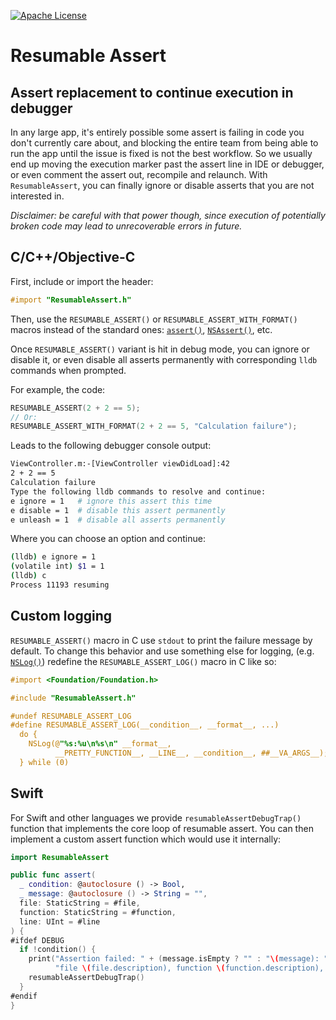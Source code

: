 [![Apache
License](https://img.shields.io/github/license/google/resumable-assert.svg)](LICENSE)

# Resumable Assert

## Assert replacement to continue execution in debugger

In any large app, it's entirely possible some assert is failing in code you
don't currently care about, and blocking the entire team from being able to run
the app until the issue is fixed is not the best workflow. So we usually end up
moving the execution marker past the assert line in IDE or debugger, or even
comment the assert out, recompile and relaunch. With `ResumableAssert`, you can
finally ignore or disable asserts that you are not interested in.

_Disclaimer: be careful with that power though, since execution of potentially
broken code may lead to unrecoverable errors in future._

## C/C++/Objective-C

First, include or import the header:

```objectivec
#import "ResumableAssert.h"
```

Then, use the `RESUMABLE_ASSERT()` or `RESUMABLE_ASSERT_WITH_FORMAT()` macros
instead of the standard ones:
[`assert()`](http://en.cppreference.com/w/c/error/assert),
[`NSAssert()`](https://developer.apple.com/documentation/foundation/nsassert),
etc.

Once `RESUMABLE_ASSERT()` variant is hit in debug mode, you can ignore or
disable it, or even disable all asserts permanently with corresponding `lldb`
commands when prompted.

For example, the code:

```c
RESUMABLE_ASSERT(2 + 2 == 5);
// Or:
RESUMABLE_ASSERT_WITH_FORMAT(2 + 2 == 5, "Calculation failure");
```

Leads to the following debugger console output:

```sh
ViewController.m:-[ViewController viewDidLoad]:42
2 + 2 == 5
Calculation failure
Type the following lldb commands to resolve and continue:
e ignore = 1   # ignore this assert this time
e disable = 1  # disable this assert permanently
e unleash = 1  # disable all asserts permanently
```

Where you can choose an option and continue:

```sh
(lldb) e ignore = 1
(volatile int) $1 = 1
(lldb) c
Process 11193 resuming
```

## Custom logging

`RESUMABLE_ASSERT()` macro in C use `stdout` to print the failure message by
default. To change this behavior and use something else for logging,
(e.g. [`NSLog()`](https://developer.apple.com/documentation/foundation/1395275-nslog))
redefine the `RESUMABLE_ASSERT_LOG()` macro in C like so:

```objectivec
#import <Foundation/Foundation.h>

#include "ResumableAssert.h"

#undef RESUMABLE_ASSERT_LOG
#define RESUMABLE_ASSERT_LOG(__condition__, __format__, ...)            \
  do {                                                                  \
    NSLog(@"%s:%u\n%s\n" __format__,                                    \
          __PRETTY_FUNCTION__, __LINE__, __condition__, ##__VA_ARGS__); \
  } while (0)
```

## Swift

For Swift and other languages we provide `resumableAssertDebugTrap()`
function that implements the core loop of resumable assert. You can then
implement a custom assert function which would use it internally:

```swift
import ResumableAssert

public func assert(
  _ condition: @autoclosure () -> Bool,
  _ message: @autoclosure () -> String = "",
  file: StaticString = #file,
  function: StaticString = #function,
  line: UInt = #line
) {
#ifdef DEBUG
  if !condition() {
    print("Assertion failed: " + (message.isEmpty ? "" : "\(message): ") +
          "file \(file.description), function \(function.description), line \(line)")
    resumableAssertDebugTrap()
  }
#endif
}
```
